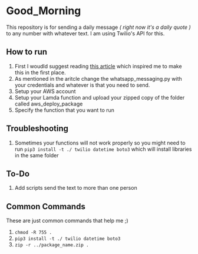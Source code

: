 # Good_Morning
This repository is for sending a daily message _( right now it's a daily quote )_ to any number with whatever text. I am using Twilio's API for this.

## How to run

1. First I woudld suggest reading [this article](https://betterprogramming.pub/i-wrote-a-script-to-whatsapp-my-parents-every-morning-in-just-20-lines-of-python-code-5d203c3b36c1) which inspired me to make this in the first place.
2. As mentioned in the aritcle change the whatsapp_messaging.py with your credentials and whatever is that you need to send. 
3. Setup your AWS account
4. Setup your Lamda function and upload your zipped copy of the folder called aws_deploy_package
5. Specify the function that you want to run 

## Troubleshooting

1. Sometimes your functions will not work properly so you might need to run `pip3 install -t ./ twilio datetime boto3` 
which will install libraries in the same folder

## To-Do

1. Add scripts send the text to more than one person 


## Common Commands 
These are just common commands that help me ;)

1. `chmod -R 755 .`
2. `pip3 install -t ./ twilio datetime boto3`
3. `zip -r ../package_name.zip .`
